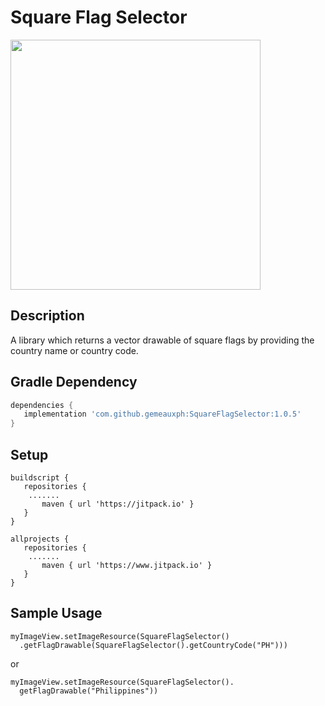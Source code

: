 Square Flag Selector
=============

<img src="https://i.imgur.com/mnX6W3M.jpg" height="400">

Description
------------
A library which returns a vector drawable of square flags by providing the country name or country code.

## Gradle Dependency

 ``` gradle
dependencies {
    implementation 'com.github.gemeauxph:SquareFlagSelector:1.0.5'
 }
 ```

## Setup

 ``` 
 buildscript {
    repositories {
     .......
        maven { url 'https://jitpack.io' }
    }
}

allprojects {
    repositories {
     .......
        maven { url 'https://www.jitpack.io' }
    }
}
 ```

## Sample Usage

```
myImageView.setImageResource(SquareFlagSelector()
  .getFlagDrawable(SquareFlagSelector().getCountryCode("PH")))
```

or 

```
myImageView.setImageResource(SquareFlagSelector().
  getFlagDrawable("Philippines"))
```
           

